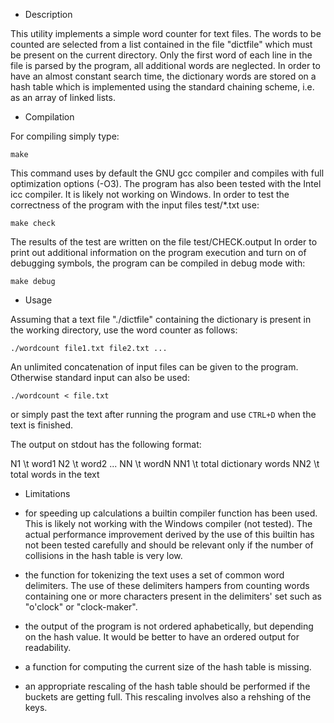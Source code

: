 
* Description

This utility implements a simple word counter for text files. The words to be 
counted are selected from a list contained in the file "dictfile" which must be 
present on the current directory. Only the first word of each line in the file 
is parsed by the program, all additional words are neglected.
In order to have an almost constant search time, the dictionary words are stored 
on a hash table which is implemented using the standard chaining scheme, 
i.e. as an array of linked lists.  

* Compilation

For compiling simply type:

```
make
```

This command uses by default the GNU gcc compiler and compiles with full 
optimization options (-O3). The program has also been tested with the Intel icc 
compiler. It is likely not working on Windows. In order to test the correctness 
of the program with the input files test/*.txt use:

```
make check
```

The results of the test are written on the file test/CHECK.output
In order to print out additional information on the program execution and 
turn on of debugging symbols, the program can be compiled in debug mode with:

```
make debug
```

* Usage

Assuming that a text file "./dictfile" containing the dictionary is present 
in the working directory, use the word counter as follows:

```
./wordcount file1.txt file2.txt ...
```

An unlimited concatenation of input files can be given to the program. 
Otherwise standard input can also be used: 

```
./wordcount < file.txt
```

or simply past the text after running the program and use `CTRL+D` when 
the text is finished.

The output on stdout has the following format:

N1  \t word1
N2  \t word2
...
NN  \t wordN
NN1 \t total dictionary words
NN2 \t total words in the text


* Limitations

- for speeding up calculations a builtin compiler function has been used. This is 
likely not working with the Windows compiler (not tested). The actual performance 
improvement derived by the use of this builtin has not been tested carefully and should 
be relevant only if the number of collisions in the hash table is very low.

- the function for tokenizing the text uses a set of common word delimiters. The use of 
these delimiters hampers from counting words containing one or more characters present 
in the delimiters' set such as "o'clock" or "clock-maker".

- the output of the program is not ordered aphabetically, but depending on the hash 
value. It would be better to have an ordered output for readability.

- a function for computing the current size of the hash table is missing.

- an appropriate rescaling of the hash table should be performed if the buckets are 
getting full. This rescaling involves also a rehshing of the keys. 
